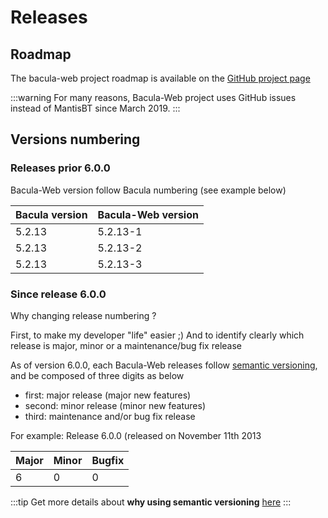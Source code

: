 
# Releases

## Roadmap

The bacula-web project roadmap is available on the [GitHub project page](https://github.com/bacula-web/bacula-web/milestones)

:::warning
For many reasons, Bacula-Web project uses GitHub issues instead of MantisBT since March 2019.
:::

## Versions numbering

### Releases prior 6.0.0

Bacula-Web version follow Bacula numbering (see example below)

| Bacula version | Bacula-Web version |
|----------------|--------------------|
| 5.2.13         | 5.2.13-1           |
| 5.2.13         | 5.2.13-2           |
| 5.2.13         | 5.2.13-3           |

### Since release 6.0.0

Why changing release numbering ?

First, to make my developer "life" easier ;)
And to identify clearly which release is major, minor or a maintenance/bug fix release

As of version 6.0.0, each Bacula-Web releases follow [semantic versioning](https://semver.org/), and be composed of three digits as below

* first: major release (major new features)
* second: minor release (minor new features)
* third: maintenance and/or bug fix release

For example: Release 6.0.0 (released on November 11th 2013

| Major | Minor | Bugfix |
|-------|-------|--------|
| 6     | 0     | 0      |

:::tip
Get more details about **why using semantic versioning** [here](https://semver.org/#why-use-semantic-versioning)
:::